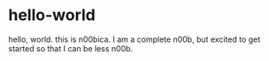 # hello-world
hello, world. this is n00bica.
I am a complete n00b, but excited to get started so that I can be less n00b.
